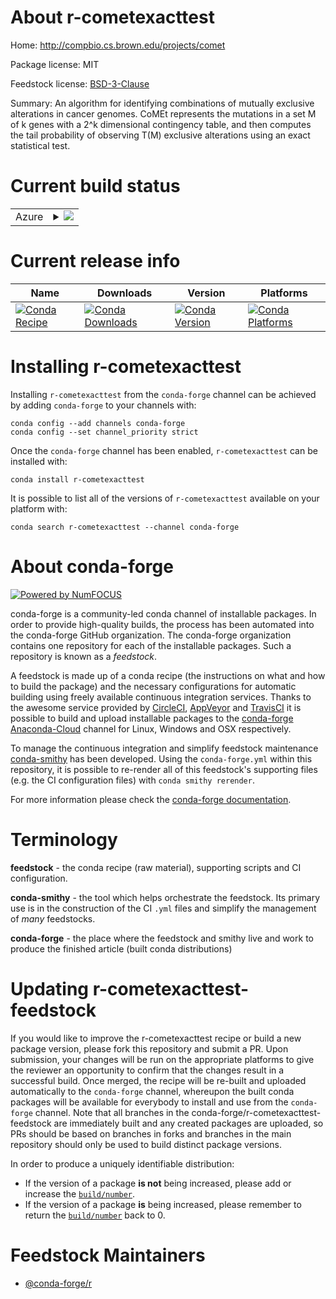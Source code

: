 About r-cometexacttest
======================

Home: http://compbio.cs.brown.edu/projects/comet

Package license: MIT

Feedstock license: [BSD-3-Clause](https://github.com/conda-forge/r-cometexacttest-feedstock/blob/master/LICENSE.txt)

Summary: An algorithm for identifying combinations of mutually exclusive alterations in cancer genomes. CoMEt represents the mutations in a set M of k genes with a 2^k dimensional contingency table, and then computes the tail probability of observing T(M) exclusive alterations using an exact statistical test.

Current build status
====================


<table>
    
  <tr>
    <td>Azure</td>
    <td>
      <details>
        <summary>
          <a href="https://dev.azure.com/conda-forge/feedstock-builds/_build/latest?definitionId=4199&branchName=master">
            <img src="https://dev.azure.com/conda-forge/feedstock-builds/_apis/build/status/r-cometexacttest-feedstock?branchName=master">
          </a>
        </summary>
        <table>
          <thead><tr><th>Variant</th><th>Status</th></tr></thead>
          <tbody><tr>
              <td>linux_64_r_base4.0</td>
              <td>
                <a href="https://dev.azure.com/conda-forge/feedstock-builds/_build/latest?definitionId=4199&branchName=master">
                  <img src="https://dev.azure.com/conda-forge/feedstock-builds/_apis/build/status/r-cometexacttest-feedstock?branchName=master&jobName=linux&configuration=linux_64_r_base4.0" alt="variant">
                </a>
              </td>
            </tr><tr>
              <td>linux_64_r_base4.1</td>
              <td>
                <a href="https://dev.azure.com/conda-forge/feedstock-builds/_build/latest?definitionId=4199&branchName=master">
                  <img src="https://dev.azure.com/conda-forge/feedstock-builds/_apis/build/status/r-cometexacttest-feedstock?branchName=master&jobName=linux&configuration=linux_64_r_base4.1" alt="variant">
                </a>
              </td>
            </tr><tr>
              <td>osx_64_r_base4.0</td>
              <td>
                <a href="https://dev.azure.com/conda-forge/feedstock-builds/_build/latest?definitionId=4199&branchName=master">
                  <img src="https://dev.azure.com/conda-forge/feedstock-builds/_apis/build/status/r-cometexacttest-feedstock?branchName=master&jobName=osx&configuration=osx_64_r_base4.0" alt="variant">
                </a>
              </td>
            </tr><tr>
              <td>osx_64_r_base4.1</td>
              <td>
                <a href="https://dev.azure.com/conda-forge/feedstock-builds/_build/latest?definitionId=4199&branchName=master">
                  <img src="https://dev.azure.com/conda-forge/feedstock-builds/_apis/build/status/r-cometexacttest-feedstock?branchName=master&jobName=osx&configuration=osx_64_r_base4.1" alt="variant">
                </a>
              </td>
            </tr><tr>
              <td>win_64_r_base4.0</td>
              <td>
                <a href="https://dev.azure.com/conda-forge/feedstock-builds/_build/latest?definitionId=4199&branchName=master">
                  <img src="https://dev.azure.com/conda-forge/feedstock-builds/_apis/build/status/r-cometexacttest-feedstock?branchName=master&jobName=win&configuration=win_64_r_base4.0" alt="variant">
                </a>
              </td>
            </tr><tr>
              <td>win_64_r_base4.1</td>
              <td>
                <a href="https://dev.azure.com/conda-forge/feedstock-builds/_build/latest?definitionId=4199&branchName=master">
                  <img src="https://dev.azure.com/conda-forge/feedstock-builds/_apis/build/status/r-cometexacttest-feedstock?branchName=master&jobName=win&configuration=win_64_r_base4.1" alt="variant">
                </a>
              </td>
            </tr>
          </tbody>
        </table>
      </details>
    </td>
  </tr>
</table>

Current release info
====================

| Name | Downloads | Version | Platforms |
| --- | --- | --- | --- |
| [![Conda Recipe](https://img.shields.io/badge/recipe-r--cometexacttest-green.svg)](https://anaconda.org/conda-forge/r-cometexacttest) | [![Conda Downloads](https://img.shields.io/conda/dn/conda-forge/r-cometexacttest.svg)](https://anaconda.org/conda-forge/r-cometexacttest) | [![Conda Version](https://img.shields.io/conda/vn/conda-forge/r-cometexacttest.svg)](https://anaconda.org/conda-forge/r-cometexacttest) | [![Conda Platforms](https://img.shields.io/conda/pn/conda-forge/r-cometexacttest.svg)](https://anaconda.org/conda-forge/r-cometexacttest) |

Installing r-cometexacttest
===========================

Installing `r-cometexacttest` from the `conda-forge` channel can be achieved by adding `conda-forge` to your channels with:

```
conda config --add channels conda-forge
conda config --set channel_priority strict
```

Once the `conda-forge` channel has been enabled, `r-cometexacttest` can be installed with:

```
conda install r-cometexacttest
```

It is possible to list all of the versions of `r-cometexacttest` available on your platform with:

```
conda search r-cometexacttest --channel conda-forge
```


About conda-forge
=================

[![Powered by NumFOCUS](https://img.shields.io/badge/powered%20by-NumFOCUS-orange.svg?style=flat&colorA=E1523D&colorB=007D8A)](http://numfocus.org)

conda-forge is a community-led conda channel of installable packages.
In order to provide high-quality builds, the process has been automated into the
conda-forge GitHub organization. The conda-forge organization contains one repository
for each of the installable packages. Such a repository is known as a *feedstock*.

A feedstock is made up of a conda recipe (the instructions on what and how to build
the package) and the necessary configurations for automatic building using freely
available continuous integration services. Thanks to the awesome service provided by
[CircleCI](https://circleci.com/), [AppVeyor](https://www.appveyor.com/)
and [TravisCI](https://travis-ci.com/) it is possible to build and upload installable
packages to the [conda-forge](https://anaconda.org/conda-forge)
[Anaconda-Cloud](https://anaconda.org/) channel for Linux, Windows and OSX respectively.

To manage the continuous integration and simplify feedstock maintenance
[conda-smithy](https://github.com/conda-forge/conda-smithy) has been developed.
Using the ``conda-forge.yml`` within this repository, it is possible to re-render all of
this feedstock's supporting files (e.g. the CI configuration files) with ``conda smithy rerender``.

For more information please check the [conda-forge documentation](https://conda-forge.org/docs/).

Terminology
===========

**feedstock** - the conda recipe (raw material), supporting scripts and CI configuration.

**conda-smithy** - the tool which helps orchestrate the feedstock.
                   Its primary use is in the construction of the CI ``.yml`` files
                   and simplify the management of *many* feedstocks.

**conda-forge** - the place where the feedstock and smithy live and work to
                  produce the finished article (built conda distributions)


Updating r-cometexacttest-feedstock
===================================

If you would like to improve the r-cometexacttest recipe or build a new
package version, please fork this repository and submit a PR. Upon submission,
your changes will be run on the appropriate platforms to give the reviewer an
opportunity to confirm that the changes result in a successful build. Once
merged, the recipe will be re-built and uploaded automatically to the
`conda-forge` channel, whereupon the built conda packages will be available for
everybody to install and use from the `conda-forge` channel.
Note that all branches in the conda-forge/r-cometexacttest-feedstock are
immediately built and any created packages are uploaded, so PRs should be based
on branches in forks and branches in the main repository should only be used to
build distinct package versions.

In order to produce a uniquely identifiable distribution:
 * If the version of a package **is not** being increased, please add or increase
   the [``build/number``](https://docs.conda.io/projects/conda-build/en/latest/resources/define-metadata.html#build-number-and-string).
 * If the version of a package **is** being increased, please remember to return
   the [``build/number``](https://docs.conda.io/projects/conda-build/en/latest/resources/define-metadata.html#build-number-and-string)
   back to 0.

Feedstock Maintainers
=====================

* [@conda-forge/r](https://github.com/conda-forge/r/)

